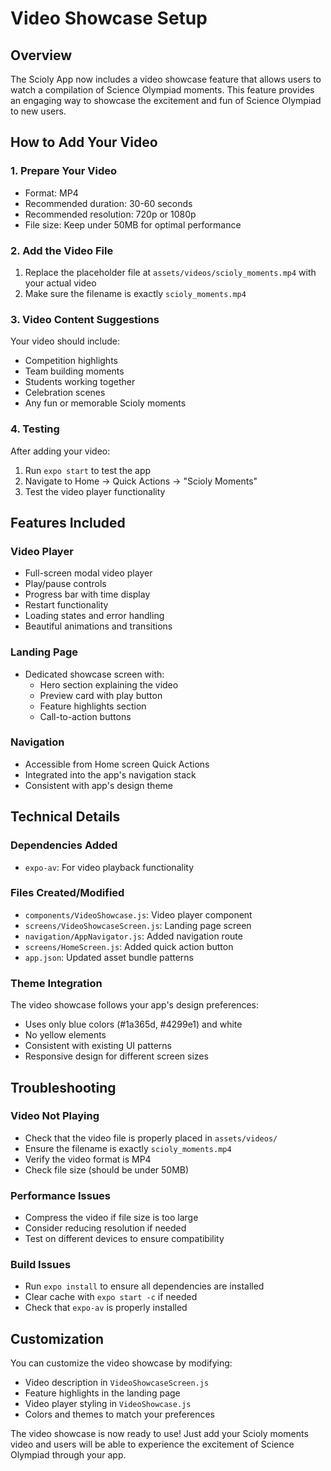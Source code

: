 # Video Showcase Setup

## Overview
The Scioly App now includes a video showcase feature that allows users to watch a compilation of Science Olympiad moments. This feature provides an engaging way to showcase the excitement and fun of Science Olympiad to new users.

## How to Add Your Video

### 1. Prepare Your Video
- Format: MP4
- Recommended duration: 30-60 seconds
- Recommended resolution: 720p or 1080p
- File size: Keep under 50MB for optimal performance

### 2. Add the Video File
1. Replace the placeholder file at `assets/videos/scioly_moments.mp4` with your actual video
2. Make sure the filename is exactly `scioly_moments.mp4`

### 3. Video Content Suggestions
Your video should include:
- Competition highlights
- Team building moments
- Students working together
- Celebration scenes
- Any fun or memorable Scioly moments

### 4. Testing
After adding your video:
1. Run `expo start` to test the app
2. Navigate to Home → Quick Actions → "Scioly Moments"
3. Test the video player functionality

## Features Included

### Video Player
- Full-screen modal video player
- Play/pause controls
- Progress bar with time display
- Restart functionality
- Loading states and error handling
- Beautiful animations and transitions

### Landing Page
- Dedicated showcase screen with:
  - Hero section explaining the video
  - Preview card with play button
  - Feature highlights section
  - Call-to-action buttons

### Navigation
- Accessible from Home screen Quick Actions
- Integrated into the app's navigation stack
- Consistent with app's design theme

## Technical Details

### Dependencies Added
- `expo-av`: For video playback functionality

### Files Created/Modified
- `components/VideoShowcase.js`: Video player component
- `screens/VideoShowcaseScreen.js`: Landing page screen
- `navigation/AppNavigator.js`: Added navigation route
- `screens/HomeScreen.js`: Added quick action button
- `app.json`: Updated asset bundle patterns

### Theme Integration
The video showcase follows your app's design preferences:
- Uses only blue colors (#1a365d, #4299e1) and white
- No yellow elements
- Consistent with existing UI patterns
- Responsive design for different screen sizes

## Troubleshooting

### Video Not Playing
- Check that the video file is properly placed in `assets/videos/`
- Ensure the filename is exactly `scioly_moments.mp4`
- Verify the video format is MP4
- Check file size (should be under 50MB)

### Performance Issues
- Compress the video if file size is too large
- Consider reducing resolution if needed
- Test on different devices to ensure compatibility

### Build Issues
- Run `expo install` to ensure all dependencies are installed
- Clear cache with `expo start -c` if needed
- Check that `expo-av` is properly installed

## Customization

You can customize the video showcase by modifying:
- Video description in `VideoShowcaseScreen.js`
- Feature highlights in the landing page
- Video player styling in `VideoShowcase.js`
- Colors and themes to match your preferences

The video showcase is now ready to use! Just add your Scioly moments video and users will be able to experience the excitement of Science Olympiad through your app. 